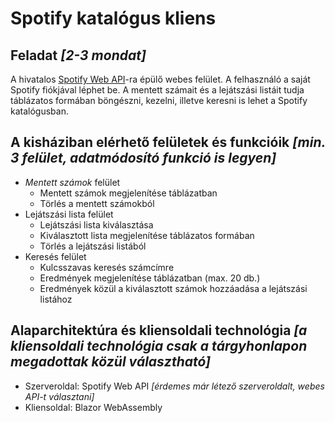 # Spotify katalógus kliens

## Feladat _[2-3 mondat]_

A hivatalos [Spotify Web API](https://developer.spotify.com/documentation/web-api/reference/#/)-ra épülő webes felület. A felhasználó a saját Spotify fiókjával léphet be. A mentett számait és a lejátszási listáit tudja táblázatos formában böngészni, kezelni, illetve keresni is lehet a Spotify katalógusban.

## A kisháziban elérhető felületek és funkcióik _[min. 3 felület, adatmódosító funkció is legyen]_

* _Mentett számok_ felület
  * Mentett számok megjelenítése táblázatban  
  * Törlés a mentett számokból
* Lejátszási lista felület
   * Lejátszási lista kiválasztása
   * Kiválasztott lista megjelenítése táblázatos formában
   * Törlés a lejátszási listából
* Keresés felület
  * Kulcsszavas keresés számcímre
  * Eredmények megjelenítése táblázatban (max. 20 db.)
  * Eredmények közül a kiválasztott számok hozzáadása a lejátszási listához
  
## Alaparchitektúra és kliensoldali technológia _[a kliensoldali technológia csak a tárgyhonlapon megadottak közül választható]_
  * Szerveroldal: Spotify Web API _[érdemes már létező szerveroldalt, webes API-t választani]_
  * Kliensoldal: Blazor WebAssembly

